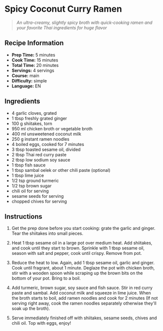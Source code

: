 # Spicy Coconut Curry Ramen

> *An ultra-creamy, slightly spicy broth with quick-cooking ramen and your favorite Thai ingredients for huge flavor*

## Recipe Information

- **Prep Time:** 5 minutes
- **Cook Time:** 15 minutes
- **Total Time:** 20 minutes
- **Servings:** 4 servings
- **Course:** main
- **Difficulty:** simple
- **Language:** EN

## Ingredients

- 4 garlic cloves, grated
- 1 tbsp freshly grated ginger
- 100 g shiitakes, torn
- 950 ml chicken broth or vegetable broth
- 400 ml unsweetened coconut milk
- 250 g instant ramen noodles
- 4 boiled eggs, cooked for 7 minutes
- 3 tbsp toasted sesame oil, divided
- 2 tbsp Thai red curry paste
- 2 tbsp low sodium soy sauce
- 1 tbsp fish sauce
- 1 tbsp sambal oelek or other chili paste (optional)
- 1 tbsp lime juice
- 1/2 tsp ground turmeric
- 1/2 tsp brown sugar
- chili oil for serving
- sesame seeds for serving
- chopped chives for serving

## Instructions

1. Get the prep done before you start cooking: grate the garlic and ginger. Tear the shiitakes into small pieces.

2. Heat 1 tbsp sesame oil in a large pot over medium heat. Add shiitakes, and cook until they start to brown. Sprinkle with 1 tbsp sesame oil, season with salt and pepper, cook until crispy. Remove from pot.

3. Reduce the heat to low. Again, add 1 tbsp sesame oil, garlic and ginger. Cook until fragrant, about 1 minute. Deglaze the pot with chicken broth, stir with a wooden spoon while scraping up the brown bits on the bottom of your pot. Bring to a boil.

4. Add turmeric, brown sugar, soy sauce and fish sauce. Stir in red curry paste and sambal. Add coconut milk and squeeze in lime juice. When the broth starts to boil, add ramen noodles and cook for 2 minutes (If not serving right away, cook the ramen noodles separately otherwise they'll soak up the broth).

5. Serve immediately finished off with shiitakes, sesame seeds, chives and chili oil. Top with eggs, enjoy!
